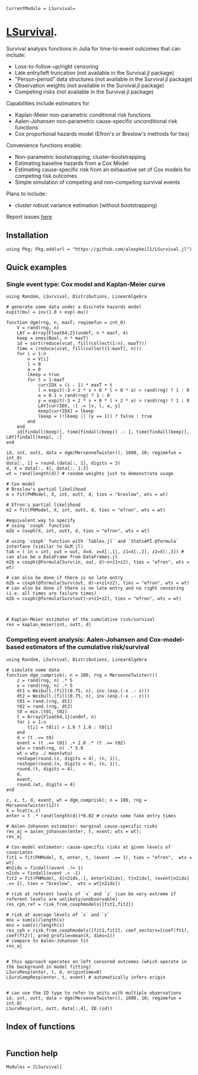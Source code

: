 ```@meta
CurrentModule = LSurvival=
```

# [LSurvival](https://github.com/alexpkeil1/LSurvival.jl).

Survival analysis functions in Julia for time-to-event outcomes that can include:
- Loss-to-follow-up/right censoring
- Late entry/left truncation (not available in the Survival.jl package)
- "Person-period" data structures (not available in the Survival.jl package)
- Observation weights (not available in the Survival.jl package)
- Competing risks (not available in the Survival.jl package)

Capabilities include estimators for
- Kaplan-Meier non-parametric conditional risk functions
- Aalen-Johansen non-parametric cause-specific unconditional risk functions
- Cox proportional hazards model (Efron's or Breslow's methods for ties)

Convenience functions enable:
- Non-parametric bootstrapping, cluster-bootstrapping
- Estimating baseline hazards from a Cox Model
- Estimating cause-specific risk from an exhaustive set of Cox models for competing risk outcomes
- Simple simulation of competing and non-competing survival events

Plans to include:
- cluster robust variance estimation (without bootstrapping)

Report issues [here](https://github.com/alexpkeil1/LSurvival.jl/issues)

## Installation 
```{julia}
using Pkg; Pkg.add(url = "https://github.com/alexpkeil1/LSurvival.jl")
```

## Quick examples

### Single event type: Cox model and Kaplan-Meier curve
```{julia}
using Random, LSurvival, Distributions, LinearAlgebra

# generate some data under a discrete hazards model
expit(mu) = inv(1.0 + exp(-mu))

function dgm(rng, n, maxT; regimefun = int_0)
    V = rand(rng, n)
    LAY = Array{Float64,2}(undef, n * maxT, 4)
    keep = ones(Bool, n * maxT)
    id = sort(reduce(vcat, fill(collect(1:n), maxT)))
    time = (reduce(vcat, fill(collect(1:maxT), n)))
    for i = 1:n
        v = V[i]
        l = 0
        a = 0
        lkeep = true
        for t = 1:maxT
            currIDX = (i - 1) * maxT + t
            l = expit(-3 + 2 * v + 0 * l + 0 * a) > rand(rng) ? 1 : 0
            a = 0.1 > rand(rng) ? 1 : 0
            y = expit(-3 + 2 * v + 0 * l + 2 * a) > rand(rng) ? 1 : 0
            LAY[currIDX, :] .= [v, l, a, y]
            keep[currIDX] = lkeep
            lkeep = (!lkeep || (y == 1)) ? false : true
        end
    end
    id[findall(keep)], time[findall(keep)] .- 1, time[findall(keep)], LAY[findall(keep), :]
end

id, int, outt, data = dgm(MersenneTwister(), 1000, 10; regimefun = int_0)
data[:, 1] = round.(data[:, 1], digits = 3)
d, X = data[:, 4], data[:, 1:3]
wt = rand(length(d)) # random weights just to demonstrate usage

# Cox model
# Breslow's partial likelihood
m = fit(PHModel, X, int, outt, d, ties = "breslow", wts = wt)

# Efron's partial likelihood
m2 = fit(PHModel, X, int, outt, d, ties = "efron", wts = wt)

#equivalent way to specify 
# using `coxph` function
m2b = coxph(X, int, outt, d, ties = "efron", wts = wt)

# using `coxph` function with `Tables.jl` and `StatsAPI.@formula` interface (similar to GLM.jl)
tab = ( in = int, out = out, d=d, x=X[:,1], z1=X[:,2], z2=X[:,3]) # can also be a DataFrame from DataFrames.jl
m2b = coxph(@formula(Surv(in, out, d)~x+z1+z2), ties = "efron", wts = wt)

# can also be done if there is no late entry
m2b = coxph(@formula(Surv(out, d)~x+z1+z2), ties = "efron", wts = wt)
# can also be done if there is no late entry and no right censoring (i.e. all times are failure times)
m2b = coxph(@formula(Surv(out)~x+z1+z2), ties = "efron", wts = wt)



# Kaplan-Meier estimator of the cumulative risk/survival
res = kaplan_meier(int, outt, d)
```


### Competing event analysis: Aalen-Johansen and Cox-model-based estimators of the cumulative risk/survival
```{julia}
using Random, LSurvival, Distributions, LinearAlgebra

# simulate some data
function dgm_comprisk(; n = 100, rng = MersenneTwister())
    z = rand(rng, n) .* 5
    x = rand(rng, n) .* 5
    dt1 = Weibull.(fill(0.75, n), inv.(exp.(-x .- z)))
    dt2 = Weibull.(fill(0.75, n), inv.(exp.(-x .- z)))
    t01 = rand.(rng, dt1)
    t02 = rand.(rng, dt2)
    t0 = min.(t01, t02)
    t = Array{Float64,1}(undef, n)
    for i = 1:n
        t[i] = t0[i] > 1.0 ? 1.0 : t0[i]
    end
    d = (t .== t0)
    event = (t .== t01) .+ 2.0 .* (t .== t02)
    wtu = rand(rng, n) .* 5.0
    wt = wtu ./ mean(wtu)
    reshape(round.(z, digits = 4), (n, 1)),
    reshape(round.(x, digits = 4), (n, 1)),
    round.(t, digits = 4),
    d,
    event,
    round.(wt, digits = 4)
end

z, x, t, d, event, wt = dgm_comprisk(; n = 100, rng = MersenneTwister(12))
X = hcat(x,z)
enter = t .* rand(length(d))*0.02 # create some fake entry times

# Aalen-Johansen estimator: marginal cause-specific risks
res_aj = aalen_johansen(enter, t, event; wts = wt);
res_aj

# Cox-model estimator: cause-specific risks at given levels of covariates
fit1 = fit(PHModel, X, enter, t, (event .== 1), ties = "efron",  wts = wt)
#n2idx = findall(event .!= 1)
n2idx = findall(event .> -1)
fit2 = fit(PHModel, X[n2idx,:], enter[n2idx], t[n2idx], (event[n2idx] .== 2), ties = "breslow",  wts = wt[n2idx])

# risk at referent levels of `x` and `z` (can be very extreme if referent levels are unlikely/unobservable)
res_cph_ref = risk_from_coxphmodels([fit1,fit2])

# risk at average levels of `x` and `z`
mnx = sum(x)/length(x)
mnz = sum(z)/length(z)
res_cph = risk_from_coxphmodels([fit1,fit2], coef_vectors=[coef(ft1), coef(ft2)], pred_profile=mean(X, dims=1))
# compare to Aalen-Johansen fit
res_aj


# this approach operates on left censored outcomes (which operate in the background in model fitting)
LSurvResp(enter, t, d, origintime=0)
LSurvCompResp(enter, t, event) # automatically infers origin


# can use the ID type to refer to units with multiple observations
id, int, outt, data = dgm(MersenneTwister(), 1000, 10; regimefun = int_0)
LSurvResp(int, outt, data[:,4], ID.(id))
```

## Index of functions

```@index
```

## Function help 

```@autodocs
Modules = [LSurvival]
```
